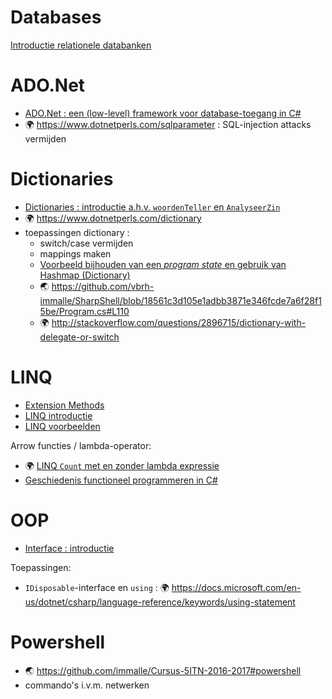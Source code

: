 # Databases

[Introductie relationele databanken](Database/Intro.md)

# ADO.Net

- [ADO.Net : een (low-level) framework voor database-toegang in C#](CSharp/ADONetInterfaces.md)
- :earth_africa: https://www.dotnetperls.com/sqlparameter : SQL-injection attacks vermijden

# Dictionaries

- [Dictionaries : introductie a.h.v. `woordenTeller` en `AnalyseerZin`](CSharp/DictionaryIntro.md)
- :earth_africa: https://www.dotnetperls.com/dictionary
- toepassingen dictionary :
    - switch/case vermijden
    - mappings maken
    - [Voorbeeld bijhouden van een *program state* en gebruik van Hashmap (Dictionary)](CSharp/Voorbeelden/)
    - :earth_asia: https://github.com/vbrh-immalle/SharpShell/blob/18561c3d105e1adbb3871e346fcde7a6f28f15be/Program.cs#L110
    - :earth_africa: http://stackoverflow.com/questions/2896715/dictionary-with-delegate-or-switch

# LINQ

- [Extension Methods](CSharp/ExtensionMethods.md)
- [LINQ introductie](CSharp/LINQIntro.md)
- [LINQ voorbeelden](CSharp/LINQExamples.md)

Arrow functies / lambda-operator:

- :earth_africa: [LINQ `Count` met en zonder lambda expressie](https://dotnetfiddle.net/o5T9Dl)
- [Geschiedenis functioneel programmeren in C#](CSharp/LambdaOperator.md)

# OOP

- [Interface : introductie](CSharp/InterfacesIntro.md)

Toepassingen:

- `IDisposable`-interface en `using` : :earth_africa: https://docs.microsoft.com/en-us/dotnet/csharp/language-reference/keywords/using-statement

# Powershell

- :earth_asia: https://github.com/immalle/Cursus-5ITN-2016-2017#powershell
- commando's i.v.m. netwerken
